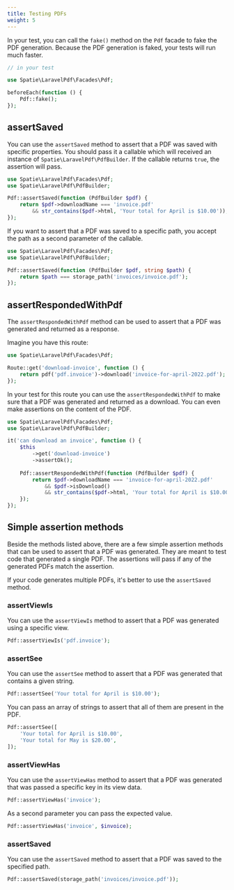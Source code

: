 ```yaml
---
title: Testing PDFs
weight: 5
---
```


In your test, you can call the `fake()` method on the `Pdf` facade to fake the PDF generation. Because the PDF generation is faked, your tests will run much faster.

```php
// in your test

use Spatie\LaravelPdf\Facades\Pdf;

beforeEach(function () {
    Pdf::fake();
});
```

## assertSaved

You can use the `assertSaved` method to assert that a PDF was saved with specific properties. You should pass it a callable which will received an instance of `Spatie\LaravelPdf\PdfBuilder`. If the callable returns `true`, the assertion will pass.

```php
use Spatie\LaravelPdf\Facades\Pdf;
use Spatie\LaravelPdf\PdfBuilder;

Pdf::assertSaved(function (PdfBuilder $pdf) {
    return $pdf->downloadName === 'invoice.pdf'
        && str_contains($pdf->html, 'Your total for April is $10.00'));
});
```

If you want to assert that a PDF was saved to a specific path, you accept the path as a second parameter of the callable.

```php
use Spatie\LaravelPdf\Facades\Pdf;
use Spatie\LaravelPdf\PdfBuilder;

Pdf::assertSaved(function (PdfBuilder $pdf, string $path) {
    return $path === storage_path('invoices/invoice.pdf');
});
```

## assertRespondedWithPdf

The `assertRespondedWithPdf` method can be used to assert that a PDF was generated and returned as a response.

Imagine you have this route:

```php
use Spatie\LaravelPdf\Facades\Pdf;

Route::get('download-invoice', function () {
    return pdf('pdf.invoice')->download('invoice-for-april-2022.pdf');
});
```

In your test for this route you can use the `assertRespondedWithPdf` to make sure that a PDF was generated and returned as a download. You can even make assertions on the content of the PDF.

```php
use Spatie\LaravelPdf\Facades\Pdf;
use Spatie\LaravelPdf\PdfBuilder;

it('can download an invoice', function () {
    $this
        ->get('download-invoice')
        ->assertOk();
        
    Pdf::assertRespondedWithPdf(function (PdfBuilder $pdf) {
        return $pdf->downloadName === 'invoice-for-april-2022.pdf'
            && $pdf->isDownload()
            && str_contains($pdf->html, 'Your total for April is $10.00'));
    });
});
```

## Simple assertion methods

Beside the methods listed above, there are a few simple assertion methods that can be used to assert that a PDF was generated. They are meant to test code that generated a single PDF. The assertions will pass if any of the generated PDFs match the assertion.

If your code generates multiple PDFs, it's better to use the `assertSaved` method.

### assertViewIs

You can use the `assertViewIs` method to assert that a PDF was generated using a specific view.

```php
Pdf::assertViewIs('pdf.invoice');
```

### assertSee

You can use the `assertSee` method to assert that a PDF was generated that contains a given string.

```php
Pdf::assertSee('Your total for April is $10.00');
```

You can pass an array of strings to assert that all of them are present in the PDF.

```php
Pdf::assertSee([
    'Your total for April is $10.00', 
    'Your total for May is $20.00',
]);
```

### assertViewHas

You can use the `assertViewHas` method to assert that a PDF was generated that was passed a specific key in its view data.

```php
Pdf::assertViewHas('invoice');
 ```

As a second parameter you can pass the expected value.

```php
Pdf::assertViewHas('invoice', $invoice);
```

### assertSaved

You can use the `assertSaved` method to assert that a PDF was saved to the specified path.

```php
Pdf::assertSaved(storage_path('invoices/invoice.pdf'));
```
